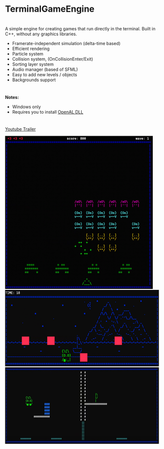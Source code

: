 # TerminalGameEngine

#
A simple engine for creating games that run directly in the terminal. Built in C++, without any graphics libraries. 

- Framerate-independent simulation (delta-time based)
- Efficient rendering
- Particle system
- Collision system, (OnCollisionEnter/Exit)
- Sorting layer system
- Audio manager (based of SFML)
- Easy to add new levels / objects
- Backgrounds support

#
<b>Notes:</b>
- Windows only
- Requires you to install [OpenAL DLL](https://www.openal.org/downloads/)

#
[Youtube Trailer](https://www.youtube.com/watch?v=TqpGVI95oNU&ab_channel=Nicol%C3%B2Bertoli)

<img src="screenshots/screen1.png" style="height:500px; max-width:100%;">
<img src="screenshots/screen2.png" style="height:250px; max-width:100%;">
<img src="screenshots/screen3.png" style="height:250px; max-width:100%;">

